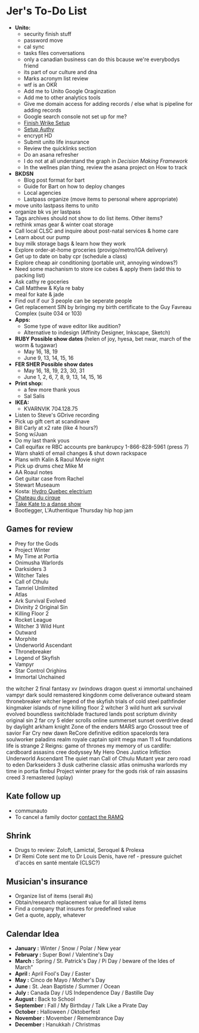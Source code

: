 # Jer's To-Do List

- **Unito:**
  - security finish stuff
  - password move
  - cal sync
  - tasks files conversations
  - only a canadian business can do this bcause we're everybodys friend
  - its part of our culture and dna
  - Marks acronym list review
  - wtf is an OKR
  - Add me to Unito Google Oraginzation
  - Add me to other analytics tools
  - Give me domain access for adding records / else what is pipeline for adding records
  - Google search console not set up for me?
  - [Finish Wrike Setup](https://www.wrike.com/workspace.htm?acc=861032)
  - [Setup Authy](https://authy.com/)
  - encrypt HD
  - Submit unito life insurance
  - Review the quicklinks section
  - Do an asana refresher
  - I do not at all understand the graph in _Decision Making Framework_
  - In the wellnes plan thing, review the asana project on How to track
- **BKDSN**
  - Blog post format for bart
  - Guide for Bart on how to deploy changes
  - Local agencies
  - Lastpass organize (move items to personal where appropriate)
- move unito lastpass items to unito
- organize bk vs jer lastpass
- Tags archives should not show to do list items. Other items?
- rethink xmas gear & winter coat storage
- Call local CLSC and inquire about post-natal services & home care
- Learn about our pump
- buy milk storage bags & learn how they work
- Explore order-at-home groceries (provigo/metro/IGA delivery)
- Get up to date on baby cpr (schedule a class)
- Explore cheap air conditioning (portable unit, annoying windows?)
- Need some machanism to store ice cubes & apply them (add this to packing list)
- Ask cathy re goceries
- Call Matthew & Kyla re baby
- meal for kate & jade
- Find out if our 3 people can be seperate people
- Get replacement SIN by bringing my birth certificate to the Guy Favreau Complex (suite 034 or 103)
- **Apps:**
  - Some type of wave editor like audition?
  - Alternative to indesign (Affinity Designer, Inkscape, Sketch)
- **RUBY Possible show dates** (helen of joy, hyesa, bet nwar, march of the worm & tugawar)
  - May 16, 18, 19
  - June 9, 13, 14, 15, 16
- **FER SHER Possible show dates**
  - May 16, 18, 19, 23, 30, 31
  - June 1, 2, 6, 7, 8, 9, 13, 14, 15, 16
- **Print shop:**
  - a few more thank yous
  - Sal Salis
- **IKEA:**
  - KVARNVIK 704.128.75
- Listen to Steve's GDrive recording
- Pick up gift cert at scandinave
- Bill Carly at x2 rate (like 4 hours?)
- Song w/Juan
- Do my last thank yous
- Call equifax re RBC accounts pre bankrupcy 1-866-828-5961 (press 7)
- Warn shakti of email changes & shut down rackspace
- Plans with Kalin & Raoul Movie night
- Pick up drums chez Mike M
- AA Roaul notes
- Get guitar case from Rachel
- Stewart Museaum
- Kosta: [Hydro Quebec electrium](http://www.hydroquebec.com/visit/monteregie/electrium.html)
- [Chateau du cirque](https://www.chateau-cirque.com/)
- [Take Kate to a danse show](https://www.quebecdanse.org/)
- Bootlegger, L'Authentique Thursday hip hop jam

## Games for review

- Prey for the Gods
- Project Winter
- My Time at Portia
- Onimusha Warlords
- Darksiders 3
- Witcher Tales
- Call of Cthulu
- Tamriel Unlimited
- Atlas
- Ark Survival Evolved
- Divinity 2 Original Sin
- Killing Floor 2
- Rocket League
- Witcher 3 Wild Hunt
- Outward
- Morphite
- Underworld Ascendant
- Thronebreaker
- Legend of Skyfish
- Vampyr
- Star Control Orighins
- Immortal Unchained

the witcher 2
final fantasy xv (windows
dragon quest xi
immortal unchained
vampyr
dark sould remastered
kingdonm come deliverance
outward steam
thronebreaker witcher
legend of the skyfish
trials of cold steel
pathfinder kingmaker
islands of nyne
killing floor 2
witcher 3 wild hunt
ark survival evolved
boundless
switchblade
fractured lands
post scriptum
divinity original sin 2
far cry 5
elder scrolls online summerset
sunset overdrive
dead by daylight
arkham knight
Zone of the enders MARS
argo
Crossout
tree of savior
Far Cry new dawn
ReCore definitive edition
spacelords
tera
soulworker
paladins
realm royale
captain spirit
mega man 11
x4 foundations
life is strange 2
Reigns: game of thrones
my memory of us
cardlife: cardboard
assasins cree dodyssey
My Hero Ones Justice
Infliction
Underworld Ascendant
The quiet man
Call of Cthulu
Mutant year zero road to eden
Darkseiders 3
dusk
catherine classic
atlas
onimusha warlords
my time in portia
fimbul
Project winter
praey for the gods
risk of rain
assasins creed 3 remastered (uplay)

## Kate follow up

- communauto
- To cancel a family doctor [contact the RAMQ](http://www.ramq.gouv.qc.ca/en/contact-us/citizens/Pages/contact-us.aspx)

## Shrink

- Drugs to review: Zoloft, Lamictal, Seroquel & Prolexa
- Dr Remi Cote sent me to Dr Louis Denis, have ref - pressure guichet d'accès en santé mentale (CLSC?)

## Musician's insurance

- Organize list of items (serail #s)
- Obtain/research replacement value for all listed items
- Find a company that insures for predefined value
- Get a quote, apply, whatever

## Calendar Idea

- **January :** Winter / Snow / Polar / New year
- **February :** Super Bowl / Valentine's Day
- **March :** Spring / St. Patrick's Day / Pi Day / beware of the Ides of March”
- **April :** April Fool's Day / Easter
- **May :** Cinco de Mayo / Mother's Day
- **June :** St. Jean Baptiste / Summer / Ocean
- **July :** Canada Day / US Independence Day / Bastille Day
- **August :** Back to School
- **September :** Fall / My Birthday / Talk Like a Pirate Day
- **October :** Halloween / Oktoberfest
- **November :** Movember / Remembrance Day
- **December :** Hanukkah / Christmas

